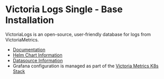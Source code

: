 # Victoria Logs Single - Base Installation

VictoriaLogs is an open-source, user-friendly database for logs from VictoriaMetrics.

* [Documentation](https://docs.victoriametrics.com/victorialogs/)
* [Helm Chart Information](https://github.com/VictoriaMetrics/helm-charts/tree/master/charts/victoria-logs-single)
* [Datasource Information](https://docs.victoriametrics.com/victorialogs/victorialogs-datasource/)
* Grafana configuration is managed as part of the [Victoria Metrics K8s Stack](https://github.com/brainfair/awesome-flux-infra/tree/main/apps/base/victoria-metrics-k8s-stack)
